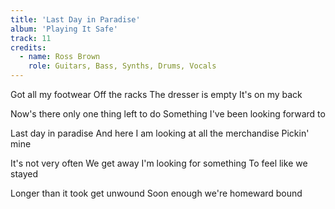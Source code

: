 ```yaml
---
title: 'Last Day in Paradise'
album: 'Playing It Safe'
track: 11
credits:
  - name: Ross Brown
    role: Guitars, Bass, Synths, Drums, Vocals
---
```


Got all my footwear
Off the racks
The dresser is empty
It's on my back

Now's there only one thing left to do
Something I've been looking forward to

Last day in paradise
And here I am looking at all the merchandise
Pickin' mine

It's not very often
We get away
I'm looking for something
To feel like we stayed

Longer than it took get unwound
Soon enough we're homeward bound
